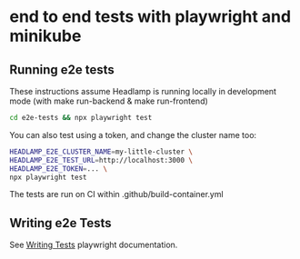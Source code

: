 # end to end tests with playwright and minikube

## Running e2e tests

These instructions assume Headlamp is running locally 
in development mode (with make run-backend & make run-frontend)

```bash
cd e2e-tests && npx playwright test
```

You can also test using a token, and change the cluster name too:
```bash
HEADLAMP_E2E_CLUSTER_NAME=my-little-cluster \
HEADLAMP_E2E_TEST_URL=http://localhost:3000 \
HEADLAMP_E2E_TOKEN=... \
npx playwright test
```

The tests are run on CI within .github/build-container.yml

## Writing e2e Tests

See [Writing Tests](https://playwright.dev/docs/writing-tests) playwright documentation.

